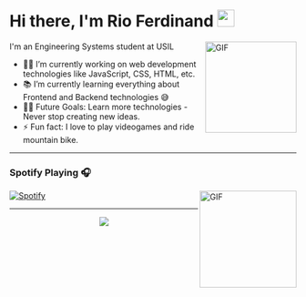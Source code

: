 # Hi there, I'm Rio Ferdinand <img width="30px" src="https://media.tenor.com/images/3b388fe03da271d2674faf85eb7c3fcd/tenor.gif" />

<img align="right" alt="GIF" height="160px" src="https://howto.reaconverter.com/wp-content/uploads/2015/10/banana.gif" />

I'm an Engineering Systems student at USIL  

- 👨‍💻 I’m currently working on web development technologies like JavaScript, CSS, HTML, etc.
- 📚 I’m currently learning everything about Frontend and Backend technologies 😅
- 💪🏼 Future Goals: Learn more technologies - Never stop creating new ideas.
- ⚡ Fun fact: I love to play videogames and ride mountain bike.

---




### Spotify Playing 🎧
<img align="right" alt="GIF" height="170px" src="https://i.gifer.com/origin/dd/ddb2de16735c7bbf6ad3a6ad748d12e7_w200.gif" />

[![Spotify](https://i.pinimg.com/originals/37/87/b6/3787b6743cd09d0650d0023e2dfd0bc5.gif)](https://open.spotify.com/user/tbzk5lhrdmzi763lrc4w9objr?si=a52a79fcf4934ea7)

---
<p align="center">
  <a href="https://skillicons.dev">
    <img src="https://skillicons.dev/icons?i=css,html,js" />
  </a>
</p>

